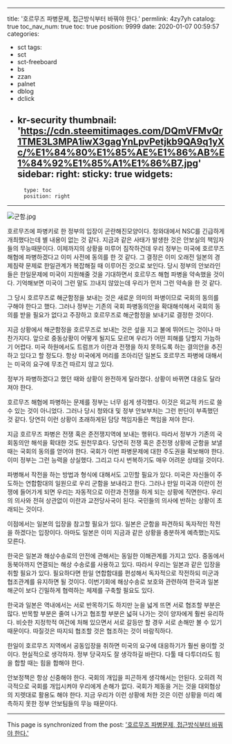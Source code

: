 
---
title: '호르무즈 파병문제, 접근방식부터 바꿔야 한다.'
permlink: 4zy7yh
catalog: true
toc_nav_num: true
toc: true
position: 9999
date: 2020-01-07 00:59:57
categories:
- sct
tags:
- sct
- sct-freeboard
- bs
- zzan
- palnet
- dblog
- dclick
- kr-security
thumbnail: 'https://cdn.steemitimages.com/DQmVFMvQr1TME3L3MPA1iwX3gagYnLpvPetjkb9QA9q1yXc/%E1%84%80%E1%85%AE%E1%86%AB%E1%84%92%E1%85%A1%E1%86%B7.jpg'
sidebar:
    right:
        sticky: true
widgets:
    -
        type: toc
        position: right
---


![군함.jpg](https://cdn.steemitimages.com/DQmVFMvQr1TME3L3MPA1iwX3gagYnLpvPetjkb9QA9q1yXc/%E1%84%80%E1%85%AE%E1%86%AB%E1%84%92%E1%85%A1%E1%86%B7.jpg)

호르무즈에 파병키로 한 정부의 입장이 곤란해진모양이다. 청와대에서 NSC를 긴급하게 개최했다는데 별 내용이 없는 것 같다. 지금과 같은 사태가 발생한 것은 안보실의 책임자들의 무능때문이다. 이제까지의 상황을 미루어 짐작하건데 우리 정부는 미국에 호르무즈 해협에 파병하겠다고 이미 사전에 동의를 한 것 같다. 그 결정은 이미 오래전 일본의 경제침략 문제로 한일관계가 복잡해질 때 이루어진 것으로 보인다. 당시 정부의 안보라인들은 한일문제에 미국이 지원해줄 것을 기대하면서 호르무즈 해협 파병을 약속했을 것이다. 기억해보면 미국이 그런 말도 끄내지 않았는데 우리가 먼저 그런 약속을 한 것 같다.

그 당시 호르무즈로 해군함정을 보내는 것은 새로운 의미의 파병이므로 국회의 동의를 구해야 한다고 했다. 그러나 정부는 기존의 국회 파병동의안을 확대해석해서 국회의 동의를 받을 필요가 없다고 주장하고 호르무즈로 해군함정을 보내기로 결정한 것이다.

지금 상황에서 해군함정을 호르무즈로 보내는 것은 섶을 지고 불에 뛰어드는 것이나 마찬가지다. 앞으로 중동상황이 어떻게 될지도 모르며 우리가 어떤 피해를 당할지 가늠하기 어렵다. 미국 하원에서도 트럼프가 이란과 전쟁을 하지 못하도록 하는 결의안을 추진하고 있다고 할 정도다. 항상 미국에게 머리를 조아리던 일본도 호르무즈 파병에 대해서는 미국의 요구에 무조건 따르지 않고 있다.

정부가 파병하겠다고 했던 때와 상황이 완전하게 달라졌다. 상황이 바뀌면 대응도 달라져야 한다.

호르무즈 해협에 파병하는 문제를 정부는 너무 쉽게 생각했다. 이것은 외교적 카드로 쓸 수 있는 것이 아니었다. 그러나 당시 청와대 및 정부 안보부처는 그런 판단이 부족했던 것 같다. 당연히 이런 상황이 초래하게된 담당 책임자들은 책임을 져야 한다.

지금 호르무즈 파병은 전쟁 혹은 준전쟁지역에 보내는 행위다. 따라서 정부가 기존의 국회동의안 해석을 확대한 것도 원천무효다. 당연히 전쟁 혹은 준전쟁 상황에 군함을 보낼 때는 국회의 동의를 얻어야 한다. 국회가 이번 파병문제에 대한 주도권을 확보해야 한다. 이미 정부는 그런 능력을 상실했다. 그리고 다시 번복하기도 매우 어려운 상태일 것이다.

파병해서 작전을 하는 방법과 형식에 대해서도 고민할 필요가 있다. 미국은 자신들이 주도하는 연합함대의 일원으로 우리 군함을 보내라고 한다. 그러나 만일 미국과 이란이 전쟁에 들어가게 되면 우리는 자동적으로 이란과 전쟁을 하게 되는 상황에 직면한다. 우리의 의사와 전혀 상관없이 이란과 교전당사국이 된다. 국민들의 의사에 반하는 상황이 초래되는 것이다.

이점에서는 일본의 입장을 참고할 필요가 있다. 일본은 군함을 파견하되 독자적인 작전을 하겠다는 입장이다. 아마도 일본은 이미 지금과 같은 상황을 충분하게 예측했는지도 모른다.

한국은 일본과 해상수송로의 안전에 관해서는 동일한 이해관계를 가지고 있다. 중동에서 동북아까지 연결되는 해상 수송로를 사용하고 있다. 따라서 우리는 일본과 같은 입장을 취할 필요가 있다. 필요하다면 한일 연합함대를 편성해서 독자적으로 작전하되 미군과 협조관계를 유지하면 될 것이다. 이번기회에 해상수송로 보호와 관련하여 한국과 일본 해군이 보다 긴밀하게 협력하는 체제를 구축할 필요도 있다.

한국과 일본은 역내에서는 서로 반목하기도 하지만 눈을 넓게 뜨면 서로 협조할 부분은 많다. 반목할 부분은 줄여 나가고 협조할 부분은 넓혀 나가는 것이 양자에게 훨씬 유리하다. 비슷한 지정학적 여건에 처해 있으면서 서로 갈등만 할 경우 서로 손해만 볼 수 있기 때문이다. 따질것은 따지되 협조할 것은 협조하는 것이 바람직하다.

한일이 호르무즈 지역에서 공동입장을 취하면 미국의 요구에 대응하기가 훨씬 용이할 것이다. 현실적으로 생각하자. 정부 당국자도 잘 생각하길 바란다. 다툴 때 다투더라도 힘을 합할 때는 힘을 합해야 한다.

안보정책은 항상 신중해야 한다. 국회의 개입을 피곤하게 생각해서는 안된다. 오히려 적극적으로 국회를 개입시켜야 우리에게 손해가 없다. 국회가 제동을 거는 것을 대외협상의 지렛대로 활용도 해야 한다. 지금 우리가 이런 상황에 처한 것은 이런 상황을 미리 예측하지 못한 정부 안보팀들의 무능 때문이다.

- - -

This page is synchronized from the post: ['호르무즈 파병문제, 접근방식부터 바꿔야 한다.'](https://steemit.com/@oldstone/4zy7yh)
